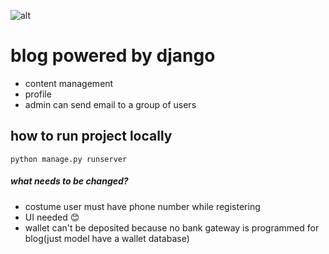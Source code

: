 ![alt](https://lh6.googleusercontent.com/rU8dZ0x67y63AeujFhM79UG_I3ZagEqTmDffagrUVuBI5eXPHtW2Z7zP1KU1MLKtl0wU5eNS_QHU-9v3GUJgxlKYeAR1yKADY8xCj7xMrpL8z9Rr2Zde9_OGsmXTigvBr7DEWggV)

# blog powered by django

- content management
- profile
- admin can send email to a group of users

## how to run project locally

`python manage.py runserver`

##### what needs to be changed?
- costume user must have phone number while registering
- UI needed  😊
- wallet can't be deposited because no bank gateway is programmed for blog(just model have a wallet database)  
